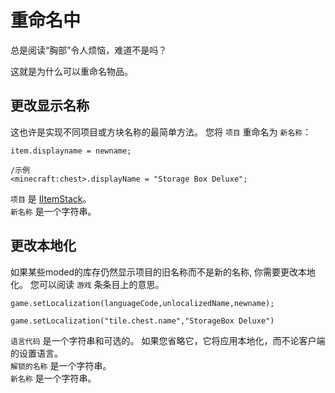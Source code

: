 # 重命名中

总是阅读“胸部”令人烦恼，难道不是吗？

这就是为什么可以重命名物品。

## 更改显示名称

这也许是实现不同项目或方块名称的最简单方法。 您将 `项目` 重命名为 `新名称`：

```zenscript
item.displayname = newname;

/示例
<minecraft:chest>.displayName = "Storage Box Deluxe";
```

`项目` 是 [IItemStack](/Vanilla/Items/IItemStack/)。  
`新名称` 是一个字符串。

## 更改本地化

如果某些moded的库存仍然显示项目的旧名称而不是新的名称, 你需要更改本地化。 您可以阅读 `游戏` 条条目上的意思。

```zenscript
game.setLocalization(languageCode,unlocalizedName,newname);

game.setLocalization("tile.chest.name","StorageBox Deluxe")
```

`语言代码` 是一个字符串和可选的。 如果您省略它，它将应用本地化，而不论客户端的设置语言。  
`解锁的名称` 是一个字符串。  
`新名称` 是一个字符串。